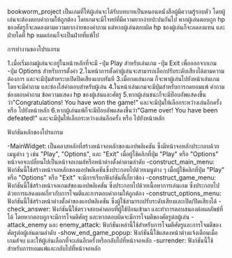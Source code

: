 bookworm_project เป็นเกมที่ให้ผู้เล่นจะได้รับบทบาทเป็นหนอนหนังสือผู้มีความรู้รอบตัว โดยผู้เล่นจะต้องตอบคำถามให้ถูกต้อง โดยเกมจะมีโจทย์ที่มีความยากง่ายปะปนกันไป หากผู้เล่นตอบถูก hp ของศัตรูก็จะลดลงตามความยากง่ายของคำถาม แต่หากผู้เล่นตอบผิด hp ของผู้เล่นก็จะลดลงแทน และฝ่ายใดที่ hp หมดก่อนก็จะเป็นฝ่ายที่แพ้ไป

การทำงานของโปรแกรม

1.เมื่อเริ่มเกมผู้เล่นจะอยู่ในหน้าหลักที่จะมี
-ปุ่ม Play สำหรับเล่นเกม
-ปุ่ม Exit เพื่อออกจากเกม
-ปุ่ม Options สำหรับการตั้งค่า
2.ในหน้าการตั้งค่าผู้เล่นจะสามารถเลือกปรับระดับเสียงได้ตามความต้องการ และจะมีปุ่มสำหระบเปิดปิดเสียงแบบทันที
3.เมื่อกดเล่นเกม ก็จะพาผู้เล่นไปยังหน้าเล่นเกม โดยจะมีคำถาม และช่องใส่คำตอบสำหรับผู้เล่น
4.ในหน้าเล่นเกมจะมีปุ่มสำหรับการกดยอมแพ้ คำถาม ช่องตอบคำถาม ข้อความแสดง hp ของผู้เล่นและศัตรู
5.หากผู้เล่นชนะก็จะมีป๊อบอัพแสดงขึ้นว่า"Congratulations! You have won the game!" และจะมีปุ่มให้เลือกระหว่างเล่นอีกครั้ง หรือ ไปยังหน้าหลัก
6.หากผู้เล่นแพ้ก็จะมีป๊อบอัพแสดงขึ้นว่า"Game over! You have been defeated!" และจะมีปุ่มให้เลือกระหว่างเล่นอีกครั้ง หรือ ไปยังหน้าหลัก

ฟังก์ชันหลักของโปรแกรม

-MainWidget: เป็นคลาสหลักที่สร้างหน้าจอหลักของแอปพลิเคชัน ซึ่งมีหน้าจอหลักประกอบด้วยเมนูต่าง ๆ เช่น "Play", "Options", และ "Exit" เมื่อผู้ใช้คลิกที่ปุ่ม "Play" หรือ "Options" หน้าจอจะเปลี่ยนไปเป็นหน้าจอเกมส์หรือหน้าต่างตั้งค่าตามลำดับ
-construct_main_menu: ฟังก์ชันนี้ใช้สร้างหน้าจอหลักของแอปพลิเคชันซึ่งประกอบไปด้วยเมนูต่าง ๆ เมื่อผู้ใช้คลิกที่ปุ่ม "Play" หรือ "Options" หรือ "Exit" จะมีการเรียกฟังก์ชันที่เกี่ยวข้อง
-construct_game_menu: ฟังก์ชันนี้ใช้สร้างหน้าจอเกมส์ของแอปพลิเคชัน ซึ่งประกอบไปด้วยเนื้อหาการเล่นเกม ซึ่งประกอบไปด้วยการแสดงผลเกี่ยวกับการโจมตีและการตอบคำถามให้ถูกต้อง
-construct_options_menu: ฟังก์ชันนี้ใช้สร้างหน้าต่างตั้งค่าของแอปพลิเคชัน ซึ่งผู้ใช้สามารถปรับระดับเสียงและเปิด/ปิดเสียงได้
-check_answer: ฟังก์ชันนี้ใช้ตรวจสอบคำตอบที่ผู้ใช้ป้อนเข้ามา และทำการตอบสนองต่อผลลัพธ์ที่ได้ โดยหากตอบถูกจะมีการโจมตีศัตรู และหากตอบผิดจะมีการโจมตีของศัตรูต่อผู้เล่น
-attack_enemy และ enemy_attack: ฟังก์ชันเหล่านี้ใช้สำหรับการโจมตีศัตรูและการโจมตีของศัตรูต่อผู้เล่นตามลำดับ
-show_end_game_popup: ฟังก์ชันนี้ใช้แสดงหน้าต่างแจ้งเตือนเมื่อเกมส์จบ และให้ผู้เล่นเลือกที่จะเล่นอีกครั้งหรือกลับไปที่หน้าจอหลัก
-surrender: ฟังก์ชันนี้ใช้สำหรับการยอมแพ้และกลับไปที่หน้าจอหลัก
